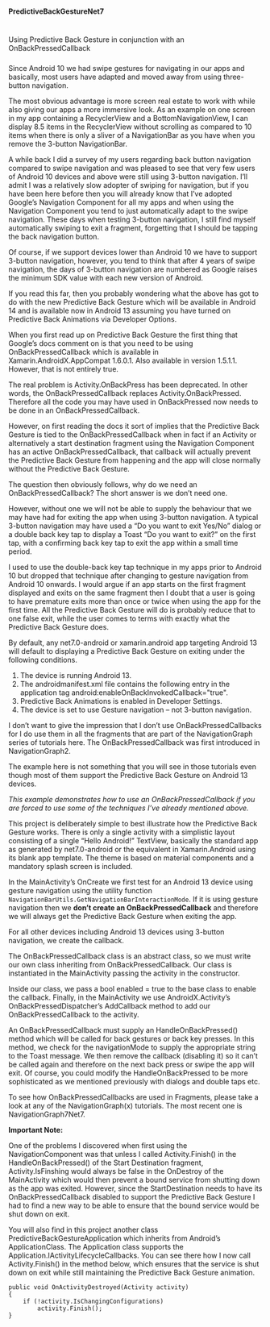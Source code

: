 ﻿#
**PredictiveBackGestureNet7**
#

###
Using Predictive Back Gesture in conjunction with an OnBackPressedCallback 
###


Since Android 10 we had swipe gestures for navigating in our apps and basically, most users have adapted and moved away from using three-button navigation. 

The most obvious advantage is more screen real estate to work with while also giving our apps a more immersive look. As an example on one screen in my app containing a RecyclerView and a BottomNavigationView, I can display 8.5 items in the RecyclerView without scrolling as compared to 10 items when there is only a sliver of a NavigationBar as you have when you remove the 3-button NavigationBar.

A while back I did a survey of my users regarding back button navigation compared to swipe navigation and was pleased to see that very few users of Android 10 devices and above were still using 3-button navigation. I’ll admit I was a relatively slow adopter of swiping for navigation, but if you have been here before then you will already know that I’ve adopted Google’s Navigation Component for all my apps and when using the Navigation Component you tend to just automatically adapt to the swipe navigation. These days when testing 3-button navigation, I still find myself automatically swiping to exit a fragment, forgetting that I should be tapping the back navigation button.

Of course, if we support devices lower than Android 10 we have to support 3-button navigation, however, you tend to think that after 4 years of swipe navigation, the days of 3-button navigation are numbered as Google raises the minimum SDK value with each new version of Android.

If you read this far, then you probably wondering what the above has got to do with the new Predictive Back Gesture which will be available in Android 14 and is available now in Android 13 assuming you have turned on Predictive Back Animations via Developer Options.  

When you first read up on Predictive Back Gesture the first thing that Google’s docs comment on is that you need to be using  OnBackPressedCallback which is available in Xamarin.AndroidX.AppCompat 1.6.0.1. Also available in version 1.5.1.1. However, that is not entirely true.

The real problem is Activity.OnBackPress has been deprecated. In other words, the OnBackPressedCallback replaces Activity.OnBackPressed. Therefore all the code you may have used in OnBackPressed now needs to be done in an OnBackPressedCallback.

However, on first reading the docs it sort of implies that the Predictive Back Gesture is tied to the OnBackPressedCallback when in fact if an Activity or alternatively a start destination fragment using the Navigation Component has an active OnBackPressedCallback, that callback will actually prevent the Predictive Back Gesture from happening and the app will close normally without the Predictive Back Gesture.

The question then obviously follows, why do we need an OnBackPressedCallback? The short answer is we don’t need one.  

However, without one we will not be able to supply the behaviour that we may have had for exiting the app when using 3-button navigation. A typical 3-button navigation may have used a “Do you want to exit Yes/No” dialog or a double back key tap to display a Toast “Do you want to exit?” on the first tap, with a confirming back key tap to exit the app within a small time period. 

I used to use the double-back key tap technique in my apps prior to Android 10 but dropped that technique after changing to gesture navigation from Android 10 onwards. I would argue if an app starts on the first fragment displayed and exits on the same fragment then I doubt that a user is going to have premature exits more than once or twice when using the app for the first time. All the Predictive Back Gesture will do is probably reduce that to one false exit, while the user comes to terms with exactly what the Predictive Back Gesture does.

By default, any net7.0-android or xamarin.android app targeting Android 13 will default to displaying a Predictive Back Gesture on exiting under the following conditions. 

1.	The device is running Android 13.
2.	The androidmanifest.xml file contains the following entry in the application tag android:enableOnBackInvokedCallback="true". 
3.	Predictive Back Animations is enabled in Developer Settings.
4.	The device is set to use Gesture navigation – not 3-button navigation.

I don’t want to give the impression that I don’t use OnBackPressedCallbacks for I do use them in all the fragments that are part of the NavigationGraph series of tutorials here. The OnBackPressedCallback was first introduced in NavigationGraph2.

The example here is not something that you will see in those tutorials even though most of them support the Predictive Back Gesture on Android 13 devices. 

*This example demonstrates how to use an OnBackPressedCallback if you are forced to use some of the techniques I’ve already mentioned above.*

This project is deliberately simple to best illustrate how the Predictive Back Gesture works. There is only a single activity with a simplistic layout consisting of a single “Hello Android!” TextView, basically the standard app as generated by net7.0-android or the equivalent in Xamarin.Android using its blank app template. The theme is based on material components and a mandatory splash screen is included.

In the MainActivity’s OnCreate we first test for an Android 13 device using gesture navigation using the utility function ```NavigationBarUtils.GetNavigationBarInteractionMode```. If it is using gesture navigation then we **don’t create an OnBackPressedCallback** and therefore we will always get the Predictive Back Gesture when exiting the app.

For all other devices including Android 13 devices using 3-button navigation, we create the callback. 

The OnBackPressedCallback class is an abstract class, so we must write our own class inheriting from OnBackPressedCallback. Our class is instantiated in the MainActivity passing the activity in the constructor. 

Inside our class, we pass a bool enabled = true to the base class to enable the callback. Finally, in the MainActivity we use AndroidX.Activity’s OnBackPressedDispatcher’s AddCallback method to add our OnBackPressedCallback to the activity. 

An OnBackPressedCallback must supply an HandleOnBackPressed() method which will be called for back gestures or back key presses. In this method, we check for the navigationMode to supply the appropriate string to the Toast message. We then remove the callback (disabling it) so it can’t be called again and therefore on the next back press or swipe the app will exit. Of course, you could modify the HandleOnBackPressed to be more sophisticated as we mentioned previously with dialogs and double taps etc.

To see how OnBackPressedCallbacks are used in Fragments, please take a look at any of the NavigationGraph(x) tutorials. The most recent one is NavigationGraph7Net7.

**Important Note:**

One of the problems I discovered when first using the NavigationComponent was that unless I called Activity.Finish() in the HandleOnBackPressed() of the Start Destination fragment, Activity.IsFinshing would always be false in the OnDestroy of the MainActivity which would then prevent a bound service from shutting down as the app was exited. However, since the StartDestination needs to have its OnBackPressedCallback disabled to support the Predictive Back Gesture I had to find a new way to be able to ensure that the bound service would be shut down on exit.

You will also find in this project another class PredictiveBackGestureApplication which inherits from Android’s ApplicationClass. The Application class supports the Application.IActivityLifecycleCallbacks. You can see there how I now call Activity.Finish() in the method below, which ensures that the service is shut down on exit while still maintaining the Predictive Back Gesture animation.

```
public void OnActivityDestroyed(Activity activity)
{
	if (!activity.IsChangingConfigurations)
		activity.Finish();
}
```







